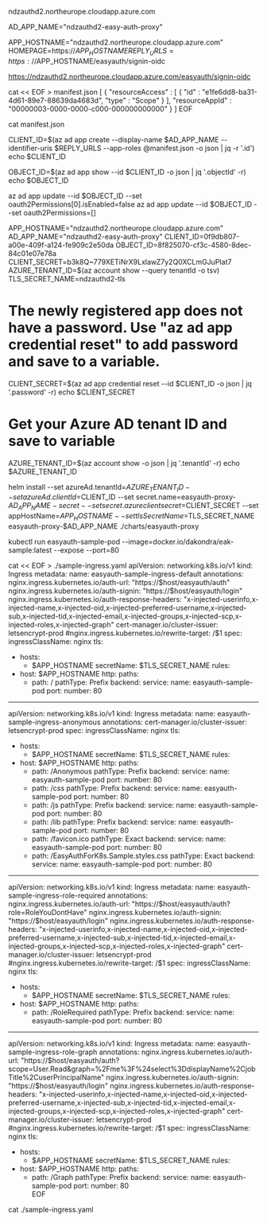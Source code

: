 

ndzauthd2.northeurope.cloudapp.azure.com


AD_APP_NAME="ndzauthd2-easy-auth-proxy"

APP_HOSTNAME="ndzauthd2.northeurope.cloudapp.azure.com"
HOMEPAGE=https://$APP_HOSTNAME
REPLY_URLS=https://$APP_HOSTNAME/easyauth/signin-oidc

https://ndzauthd2.northeurope.cloudapp.azure.com/easyauth/signin-oidc

cat << EOF > manifest.json
[
    {
      "resourceAccess" : [
          {
            "id" : "e1fe6dd8-ba31-4d61-89e7-88639da4683d",
            "type" : "Scope"
          }
      ],
      "resourceAppId" : "00000003-0000-0000-c000-000000000000"
    }
]
EOF


cat manifest.json

CLIENT_ID=$(az ad app create --display-name $AD_APP_NAME --identifier-uris $REPLY_URLS --app-roles @manifest.json -o json | jq -r '.id')
echo $CLIENT_ID

OBJECT_ID=$(az ad app show --id $CLIENT_ID -o json | jq '.objectId' -r)
echo $OBJECT_ID

az ad app update --id $OBJECT_ID --set oauth2Permissions[0].isEnabled=false
az ad app update --id $OBJECT_ID --set oauth2Permissions=[]

APP_HOSTNAME="ndzauthd2.northeurope.cloudapp.azure.com"
AD_APP_NAME="ndzauthd2-easy-auth-proxy"
CLIENT_ID=0f9db807-a00e-409f-a124-fe909c2e50da
OBJECT_ID=8f825070-cf3c-4580-8dec-84c01e07e78a
CLIENT_SECRET=b3k8Q~779XETiNrX9LxlawZ7y2Q0XCLmGJuPIat7
AZURE_TENANT_ID=$(az account show --query tenantId -o tsv)
TLS_SECRET_NAME=ndzauthd2-tls

# The newly registered app does not have a password.  Use "az ad app credential reset" to add password and save to a variable.
CLIENT_SECRET=$(az ad app credential reset --id $CLIENT_ID -o json | jq '.password' -r)
echo $CLIENT_SECRET

# Get your Azure AD tenant ID and save to variable
AZURE_TENANT_ID=$(az account show -o json | jq '.tenantId' -r)
echo $AZURE_TENANT_ID


helm install --set azureAd.tenantId=$AZURE_TENANT_ID --set azureAd.clientId=$CLIENT_ID --set secret.name=easyauth-proxy-$AD_APP_NAME-secret --set secret.azureclientsecret=$CLIENT_SECRET --set appHostName=$APP_HOSTNAME --set tlsSecretName=$TLS_SECRET_NAME easyauth-proxy-$AD_APP_NAME ./charts/easyauth-proxy


kubectl run easyauth-sample-pod --image=docker.io/dakondra/eak-sample:latest --expose --port=80

cat << EOF > ./sample-ingress.yaml
apiVersion: networking.k8s.io/v1
kind: Ingress
metadata:
  name: easyauth-sample-ingress-default
  annotations:
    nginx.ingress.kubernetes.io/auth-url: "https://\$host/easyauth/auth"
    nginx.ingress.kubernetes.io/auth-signin: "https://\$host/easyauth/login"
    nginx.ingress.kubernetes.io/auth-response-headers: "x-injected-userinfo,x-injected-name,x-injected-oid,x-injected-preferred-username,x-injected-sub,x-injected-tid,x-injected-email,x-injected-groups,x-injected-scp,x-injected-roles,x-injected-graph"
    cert-manager.io/cluster-issuer: letsencrypt-prod
    #nginx.ingress.kubernetes.io/rewrite-target: /\$1
spec:
  ingressClassName: nginx
  tls:
  - hosts:
    - $APP_HOSTNAME
    secretName: $TLS_SECRET_NAME
  rules:
  - host: $APP_HOSTNAME
    http:
      paths:
      - path: /
        pathType: Prefix
        backend:
          service:
            name: easyauth-sample-pod
            port:
              number: 80
        
---
apiVersion: networking.k8s.io/v1
kind: Ingress
metadata:
  name: easyauth-sample-ingress-anonymous
  annotations:
    cert-manager.io/cluster-issuer: letsencrypt-prod
spec:
  ingressClassName: nginx
  tls:
  - hosts:
    - $APP_HOSTNAME
    secretName: $TLS_SECRET_NAME
  rules:
  - host: $APP_HOSTNAME
    http:
      paths:
      - path: /Anonymous
        pathType: Prefix
        backend:
          service:
            name: easyauth-sample-pod
            port:
              number: 80
      - path: /css
        pathType: Prefix
        backend:
          service:
            name: easyauth-sample-pod
            port:
              number: 80
      - path: /js
        pathType: Prefix
        backend:
          service:
            name: easyauth-sample-pod
            port:
              number: 80
      - path: /lib
        pathType: Prefix
        backend:
          service:
            name: easyauth-sample-pod
            port:
              number: 80
      - path: /favicon.ico
        pathType: Exact
        backend:
          service:
            name: easyauth-sample-pod
            port:
              number: 80
      - path: /EasyAuthForK8s.Sample.styles.css
        pathType: Exact
        backend:
          service:
            name: easyauth-sample-pod
            port:
              number: 80
       
---
apiVersion: networking.k8s.io/v1
kind: Ingress
metadata:
  name: easyauth-sample-ingress-role-required
  annotations:
    nginx.ingress.kubernetes.io/auth-url: "https://\$host/easyauth/auth?role=RoleYouDontHave"
    nginx.ingress.kubernetes.io/auth-signin: "https://\$host/easyauth/login"
    nginx.ingress.kubernetes.io/auth-response-headers: "x-injected-userinfo,x-injected-name,x-injected-oid,x-injected-preferred-username,x-injected-sub,x-injected-tid,x-injected-email,x-injected-groups,x-injected-scp,x-injected-roles,x-injected-graph"
    cert-manager.io/cluster-issuer: letsencrypt-prod
    #nginx.ingress.kubernetes.io/rewrite-target: /\$1
spec:
  ingressClassName: nginx
  tls:
  - hosts:
    - $APP_HOSTNAME
    secretName: $TLS_SECRET_NAME
  rules:
  - host: $APP_HOSTNAME
    http:
      paths:
      - path: /RoleRequired
        pathType: Prefix
        backend:
          service:
            name: easyauth-sample-pod
            port:
              number: 80
---
apiVersion: networking.k8s.io/v1
kind: Ingress
metadata:
  name: easyauth-sample-ingress-role-graph
  annotations:
    nginx.ingress.kubernetes.io/auth-url: "https://\$host/easyauth/auth?scope=User.Read&graph=%2Fme%3F%24select%3DdisplayName%2CjobTitle%2CuserPrincipalName"
    nginx.ingress.kubernetes.io/auth-signin: "https://\$host/easyauth/login"
    nginx.ingress.kubernetes.io/auth-response-headers: "x-injected-userinfo,x-injected-name,x-injected-oid,x-injected-preferred-username,x-injected-sub,x-injected-tid,x-injected-email,x-injected-groups,x-injected-scp,x-injected-roles,x-injected-graph"
    cert-manager.io/cluster-issuer: letsencrypt-prod
    #nginx.ingress.kubernetes.io/rewrite-target: /\$1
spec:
  ingressClassName: nginx
  tls:
  - hosts:
    - $APP_HOSTNAME
    secretName: $TLS_SECRET_NAME
  rules:
  - host: $APP_HOSTNAME
    http:
      paths:
      - path: /Graph
        pathType: Prefix
        backend:
          service:
            name: easyauth-sample-pod
            port:
              number: 80       
EOF

cat ./sample-ingress.yaml